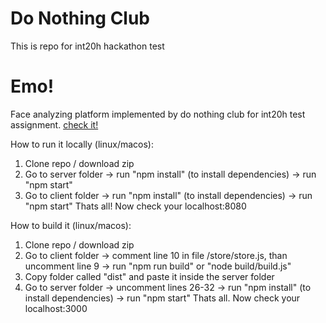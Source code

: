# Do Nothing Club
This is repo for int20h hackathon test
# Emo! 
Face analyzing platform implemented by do nothing club for int20h test assignment.
[check it!](https://emo20h.herokuapp.com/)

How to run it locally (linux/macos):
1. Clone repo / download zip
2. Go to server folder -> run "npm install" (to install dependencies) -> run "npm start"
3. Go to client folder -> run "npm install" (to install dependencies) -> run "npm start"
Thats all! Now check your localhost:8080

How to build it (linux/macos):
1. Clone repo / download zip
2. Go to client folder -> comment line 10 in file /store/store.js, than uncomment line 9 -> run "npm run build" or "node build/build.js"
3. Copy folder called "dist" and paste it inside the server folder
4. Go to server folder -> uncomment lines 26-32 -> run "npm install" (to install dependencies) -> run "npm start"
Thats all. Now check your localhost:3000
